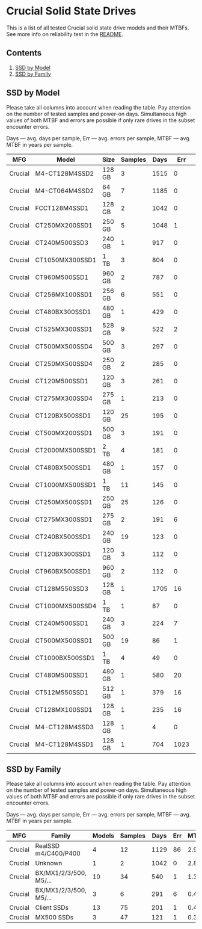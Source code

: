 Crucial Solid State Drives
==========================

This is a list of all tested Crucial solid state drive models and their MTBFs. See
more info on reliability test in the [README](https://github.com/bsdhw/SMART).

Contents
--------

1. [ SSD by Model  ](#ssd-by-model)
2. [ SSD by Family ](#ssd-by-family)

SSD by Model
------------

Please take all columns into account when reading the table. Pay attention on the
number of tested samples and power-on days. Simultaneous high values of both MTBF
and errors are possible if only rare drives in the subset encounter errors.

Days — avg. days per sample,
Err  — avg. errors per sample,
MTBF — avg. MTBF in years per sample.

| MFG       | Model              | Size   | Samples | Days  | Err   | MTBF   |
|-----------|--------------------|--------|---------|-------|-------|--------|
| Crucial   | M4-CT128M4SSD2     | 128 GB | 3       | 1515  | 0     | 4.15   |
| Crucial   | M4-CT064M4SSD2     | 64 GB  | 7       | 1185  | 0     | 3.25   |
| Crucial   | FCCT128M4SSD1      | 128 GB | 2       | 1042  | 0     | 2.86   |
| Crucial   | CT250MX200SSD1     | 250 GB | 5       | 1048  | 1     | 2.68   |
| Crucial   | CT240M500SSD3      | 240 GB | 1       | 917   | 0     | 2.51   |
| Crucial   | CT1050MX300SSD1    | 1 TB   | 3       | 804   | 0     | 2.20   |
| Crucial   | CT960M500SSD1      | 960 GB | 2       | 787   | 0     | 2.16   |
| Crucial   | CT256MX100SSD1     | 256 GB | 6       | 551   | 0     | 1.51   |
| Crucial   | CT480BX300SSD1     | 480 GB | 1       | 429   | 0     | 1.18   |
| Crucial   | CT525MX300SSD1     | 528 GB | 9       | 522   | 2     | 0.93   |
| Crucial   | CT500MX500SSD4     | 500 GB | 3       | 297   | 0     | 0.81   |
| Crucial   | CT250MX500SSD4     | 250 GB | 2       | 285   | 0     | 0.78   |
| Crucial   | CT120M500SSD1      | 120 GB | 3       | 261   | 0     | 0.72   |
| Crucial   | CT275MX300SSD4     | 275 GB | 1       | 213   | 0     | 0.59   |
| Crucial   | CT120BX500SSD1     | 120 GB | 25      | 195   | 0     | 0.54   |
| Crucial   | CT500MX200SSD1     | 500 GB | 3       | 191   | 0     | 0.52   |
| Crucial   | CT2000MX500SSD1    | 2 TB   | 4       | 181   | 0     | 0.50   |
| Crucial   | CT480BX500SSD1     | 480 GB | 1       | 157   | 0     | 0.43   |
| Crucial   | CT1000MX500SSD1    | 1 TB   | 11      | 145   | 0     | 0.40   |
| Crucial   | CT250MX500SSD1     | 250 GB | 25      | 126   | 0     | 0.35   |
| Crucial   | CT275MX300SSD1     | 275 GB | 2       | 191   | 6     | 0.34   |
| Crucial   | CT240BX500SSD1     | 240 GB | 19      | 123   | 0     | 0.34   |
| Crucial   | CT120BX300SSD1     | 120 GB | 3       | 112   | 0     | 0.31   |
| Crucial   | CT960BX500SSD1     | 960 GB | 2       | 112   | 0     | 0.31   |
| Crucial   | CT128M550SSD3      | 128 GB | 1       | 1705  | 16    | 0.27   |
| Crucial   | CT1000MX500SSD4    | 1 TB   | 1       | 87    | 0     | 0.24   |
| Crucial   | CT240M500SSD1      | 240 GB | 3       | 224   | 7     | 0.22   |
| Crucial   | CT500MX500SSD1     | 500 GB | 19      | 86    | 1     | 0.20   |
| Crucial   | CT1000BX500SSD1    | 1 TB   | 4       | 49    | 0     | 0.14   |
| Crucial   | CT480M500SSD1      | 480 GB | 1       | 580   | 20    | 0.08   |
| Crucial   | CT512M550SSD1      | 512 GB | 1       | 379   | 16    | 0.06   |
| Crucial   | CT128MX100SSD1     | 128 GB | 1       | 235   | 16    | 0.04   |
| Crucial   | M4-CT128M4SSD3     | 128 GB | 1       | 4     | 0     | 0.01   |
| Crucial   | M4-CT128M4SSD1     | 128 GB | 1       | 704   | 1023  | 0.00   |

SSD by Family
-------------

Please take all columns into account when reading the table. Pay attention on the
number of tested samples and power-on days. Simultaneous high values of both MTBF
and errors are possible if only rare drives in the subset encounter errors.

Days — avg. days per sample,
Err  — avg. errors per sample,
MTBF — avg. MTBF in years per sample.

| MFG       | Family                 | Models | Samples | Days  | Err   | MTBF   |
|-----------|------------------------|--------|---------|-------|-------|--------|
| Crucial   | RealSSD m4/C400/P400   | 4      | 12      | 1129  | 86    | 2.93   |
| Crucial   | Unknown                | 1      | 2       | 1042  | 0     | 2.86   |
| Crucial   | BX/MX1/2/3/500, M5/... | 10     | 34      | 540   | 1     | 1.32   |
| Crucial   | BX/MX1/2/3/500, M5/... | 3      | 6       | 291   | 6     | 0.48   |
| Crucial   | Client SSDs            | 13     | 75      | 201   | 1     | 0.46   |
| Crucial   | MX500 SSDs             | 3      | 47      | 121   | 1     | 0.32   |
